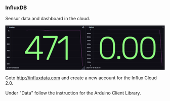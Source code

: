 ### InfluxDB

Sensor data and dashboard in the cloud.

 ![Influx Dashboard](images/image.png)

Goto http://influxdata.com and create a new account for the Influx Cloud 2.0.

Under "Data" follow the instruction for the Arduino Client Library.
